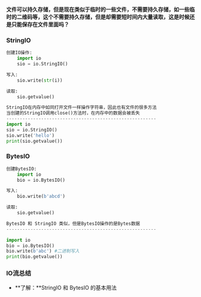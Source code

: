 **文件可以持久存储，但是现在类似于临时的一些文件，不需要持久存储，如一些临时的二维码等，这个不需要持久存储，但是却需要短时间内大量读取，这是时候还是只能保存在文件里面吗？**

### StringIO

```py
创建IO操作:
    import io
    sio = io.StringIO()

写入:
    sio.write(str(i))

读取:
    sio.getvalue()

StringIO在内存中如同打开文件一样操作字符串，因此也有文件的很多方法
当创建的StringIO调用close()方法时，在内存中的数据会被丢失
--------------------------------------------------------
import io
sio = io.StringIO()
sio.write('hello')
print(sio.getvalue())
```

### BytesIO

```py
创建BytesIO:
    import io
    bio = io.BytesIO()

写入:
    bio.write(b'abcd')

读取:
    sio.getvalue()

BytesIO 和 StringIO 类似，但是BytesIO操作的是Bytes数据
--------------------------------------------------------

import io
bio = io.BytesIO()
bio.write(b'abc') #二进制写入
print(bio.getvalue())
```

### IO流总结

* **了解：**StringIO 和 BytesIO 的基本用法



